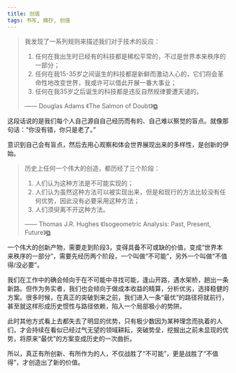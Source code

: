 ```yaml
---
title: 创值
tags: 书写, 摘抄, 创值
---
```


> 我发现了一系列规则来描述我们对于技术的反应：
> 
> 1. 任何在我出生时已经有的科技都是稀松平常的，不过是世界本来秩序的一部分；
> 2. 任何在我15-35岁之间诞生的科技都是新鲜而激动人心的，它们将会革命性地改变世界，我或许可以借此开展一番大事业；
> 3. 任何在我35岁之后诞生的科技都是违反自然规律要遭天谴的。
> 
> —— Douglas Adams 《The Salmon of Doubt》[&#x29c9;](http://utensil.github.io/tech/2015/05/15/reactions-to-technologies.html)

这段话说的是我们每个人自己源自自己经历而有的、自己难以察觉的盲点。就像那句话：“你没有错，你只是老了。”

意识到自己会有盲点，然后去用心观察和体会世界展现出来的多样性，是创新的伊始。

> 历史上任何一个伟大的创造，都历经了三个阶段：
> 
> 1. 人们认为这种方法是不可能实现的；
> 2. 人们认为虽然这种方法可以被实现出来，但是和现行的方法比较没有任何优势，因此没有必要采用这种方法；
> 3. 人们须臾离不开这种方法。
>
> —— Thomas J.R. Hughes 《Isogeometric Analysis: Past, Present, Future》[&#x29c9;](https://mp.weixin.qq.com/s/5zIcNPj0KfR-VMk6UOVLgg)

一个伟大的创新产物，需要走到阶段3，变得具备不可或缺的价值，变成“世界本来秩序的一部分”，需要先经历两个阶段，一个叫做“不可能”，另外一个叫做“不值得/没必要”。

我们在工作中的确会倾向于在不可能中寻找可能，逢山开路，遇水架桥，趟出一条新路。但作为务实者，我们也会倾向于做成本收益的精算，分析优劣，选择稳健的方案。很多时候，在真正的突破到来之前，我们进入一条“最优”的路径将就前行，甚至就这样形成历史惯性与路径依赖，陷入一个局部极小的势阱。

此时其他方式看上去都失去了明显的优势，只有极少数因为某种理念而执着的人们，才会持续在看似已经过气无望的领域耕耘，突破势垒，挖掘出之前未显现的优势，将原来“最优”的方案变成历史的一次曲折。

所以，真正有所创新、有所作为的人，不仅战胜了“不可能”，更是战胜了“不值得”，才创造出了新的价值。

